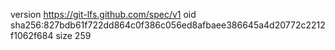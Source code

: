 version https://git-lfs.github.com/spec/v1
oid sha256:827bdb61f722dd864c0f386c056ed8afbaee386645a4d20772c2212f1062f684
size 259
